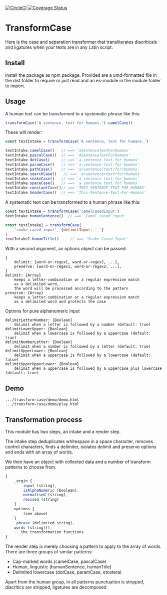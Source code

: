 [![CircleCI](https://circleci.com/gh/ovanderzee/transform-case/tree/main.svg?style=shield)](https://circleci.com/gh/ovanderzee/transform-case/?branch=main)
[![Coverage Status](https://coveralls.io/repos/github/ovanderzee/transform-case/badge.svg?branch=main)](https://coveralls.io/github/ovanderzee/transform-case?branch=main)

# TransformCase

Here is the case and separation transformer that
transliterates diacriticals and ligatures
when your texts are in any Latin script.

## Install

Install the package as npm package. Provided are
a umd-formatted file in the dist folder to require or just read
and an es-module in the module folder to import.

## Usage

A human text can be transformed to a systematic phrase like this:

```js
transformCase('A sentence, text for humans.').camelCase()
```

These will render:

```js
const textIntake = transformCase('A sentence, text for humans.')

textIntake.camelCase()   // ==> 'aSentenceTextForHumans'
textIntake.pascalCase()  // ==> 'ASentenceTextForHumans'
textIntake.dotCase()     // ==> 'a.sentence.text.for.humans'
textIntake.paramCase()   // ==> 'a-sentence-text-for-humans'
textIntake.pathCase()    // ==> 'a/sentence/text/for/humans'
textIntake.searchCase()   // ==> 'a+sentence+text+for+humans'
textIntake.snakeCase()   // ==> 'a_sentence_text_for_humans'
textIntake.spaceCase()   // ==> 'a sentence text for humans'
textIntake.constantCase()// ==> 'THIS_SENTENCE_TEXT_FOR_HUMANS'
textIntake.headerCase()  // ==> 'This-Sentence-Text-For-Humans'
```

A systematic text can be transformed to a human phrase like this:

```js
const textIntake = transformCase('camelCasedInput')
textIntake.humanSentence()  // ==> 'Camel cased input'

const textIntake2 = transformCase(
    'snake_cased_input', {delimitInput: '_'}
)
textIntake2.humanTitle()     // ==> 'Snake Cased Input'
```

With a second argument, an options object can be passed:

    {
        delimit: [word-or-regex1, word-or-regex2, ...],
        preserve: [word-or-regex1, word-or-regex2, ...],
    }
    delimit: {Array}
        keeps a letter-combination or a regular expression match
        as a delimited word,
        the word will be processed according to the pattern
    preserve: {Array}
        keeps a letter-combination or a regular expression match
        as a delimited word and protects the case

Options for pure alphanumeric input

    delimitLetterNumber: {Boolean}
        delimit when a letter is followed by a number (default: true)
    delimitLowerUpper: {Boolean}
        delimit when a lowercase is followed by a uppercase (default: true)
    delimitNumberLetter: {Boolean}
        delimit when a number is followed by a letter (default: true)
    delimitUpperLower: {Boolean}
        delimit when a uppercase is followed by a lowercase (default: false)
    delimitUpperUpperLower: {Boolean}
        delimit when a uppercase is followed by a uppercase plus lowercase (default: true)

## Demo

    .../transform-case/demo/demo.html
    .../transform-case/demo/play.html

## Transformation process

This module has two steps, an intake and a render step.

The intake step
deduplicates whitespace in a space character,
removes control characters,
finds a delimiter,
isolates delimit and preserve options
and ends with an array of words.

We then have an object with collected data and a number of transform patterns to choose from.

```js
{
    _orgin {
        input (string),
        isAlphaNumeric (boolean),
        normalised (string),
        revised (string)
    }
    options {
        (see above)
    }
    _phrase (delimited string),
    words (string[]),
    ...the transformation functions
}
```

The render step is merely choosing a pattern to apply to the array of words.
There are three groups of similar patterns:

* Cap-marked words (camelCase, pascalCase)
* Human, linguistic (humanSentence, humanTitle)
* Delimited lowercase (dotCase, paramCase, etcetera)

Apart from the human group, in all patterns
punctuation is stripped,
diacritics are stripped,
ligatures are decomposed
